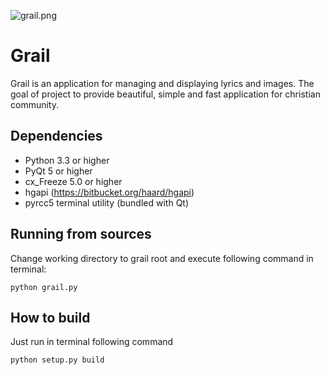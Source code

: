 ![grail.png](https://bitbucket.org/repo/xxy864/images/3941624082-grail.png)

# Grail #

Grail is an application for managing and displaying lyrics and images.
The goal of project to provide beautiful, simple and fast application for christian community.

## Dependencies ##

* Python 3.3 or higher
* PyQt 5 or higher
* cx_Freeze 5.0 or higher
* hgapi (https://bitbucket.org/haard/hgapi)
* pyrcc5 terminal utility (bundled with Qt)

## Running from sources ##

Change working directory to grail root and
execute following command in terminal:

    python grail.py

## How to build ##

Just run in terminal following command

    python setup.py build